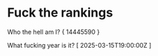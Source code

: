 # Fuck the rankings

Who the hell am I?
{ 14445590 }

What fucking year is it?
[ 2025-03-15T19:00:00Z ]
